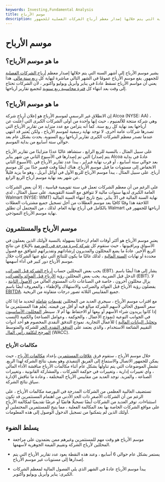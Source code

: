 ```yaml
---
keywords: Investing,Fundamental Analysis
title: موسم الأرباح
description: يشير موسم الأرباح إلى أشهر السنة التي يتم خلالها إصدار معظم أرباح الشركات الفصلية للجمهور.
---
```


# موسم الأرباح
## ما هو موسم الأرباح؟

يشير موسم الأرباح إلى أشهر السنة التي يتم خلالها إصدار معظم [أرباح الشركات الفصلية](/earnings) للجمهور. يقع موسم الأرباح عمومًا في الشهر التالي مباشرة لنهاية كل [ربع سنة مالي](/quarter). هذا يعني أن مواسم الأرباح تسقط عادةً في يناير وأبريل ويوليو وأكتوبر ، لأن الشركات تحتاج إلى وقت بعد انتهاء كل [فترة محاسبية ربع سنوية](/accountingperiod) لتجميع تقارير أرباحها.

## ما هو موسم الأرباح؟

إن الانطلاق غير الرسمي لموسم الأرباح هو إعلان أرباح شركة Alcoa (NYSE: AA) ، وهي شركة منتجة للألمنيوم ، حيث إنها واحدة من أولى الشركات الكبرى التي أعلنت عن أرباحها بعد نهاية كل ربع سنة. كما أنه يتزامن مع عدد متزايد من تقارير الأرباح التي تصدرها شركات عامة أخرى. لا توجد نهاية رسمية لموسم الأرباح ، ولكن يُعتبر قد انتهى عندما تصدر معظم الشركات الكبرى تقارير أرباحها ربع السنوية. يحدث بشكل عام بعد حوالي ستة أسابيع من بداية الموسم.

على سبيل المثال ، بالنسبة للربع الرابع ، ستشاهد غالبًا عددًا متزايدًا من تقارير الأرباح التي تم إصدارها في الأسبوع الثاني من شهر يناير (يتم إصدار Alcoa عادةً في بداية الأسبوع الثاني). بعد حوالي ستة أسابيع ، أو قرب نهاية فبراير ، يبدأ عدد تقارير الأرباح في الانخفاض إلى مستويات ما قبل موسم الأرباح. هناك أيضًا وقت قصير جدًا بين كل موسم أرباح. على سبيل المثال ، يبدأ موسم الأرباح للربع الأول في أوائل أبريل ، وهو ما يزيد قليلاً عن شهر بعد نهاية موسم أرباح الربع الرابع.

على الرغم من أن معظم الشركات تعمل في سنة تقويمية قياسية ، إلا أن بعض الشركات العامة الكبرى لديها سنوات مالية لا تتوافق مع السنة التقويمية. على سبيل المثال ، لدى Walmart (NYSE: WMT) نهاية السنة المالية في 31 يناير. يتيح تاريخ انتهاء السنة المالية اللاحقة هذا وقتًا كافيًا بعد موسم العطلات من أجل تسجيل جميع مشتريات العطلات بالكامل في أرباح نهاية العام. لذلك ، من المحتمل أن تطلق Walmart أرباحها للجمهور في نهاية موسم الأرباح النموذجي.

## موسم الأرباح والمستثمرون

يعتبر موسم الأرباح هو أكثر أوقات العام ازدحامًا بسهولة بالنسبة لأولئك الذين يعملون في الأسواق ويراقبونها ، حيث ستقوم كل [شركة كبيرة مدرجة في البورصة](/publiccompany) بالإبلاغ عن نتائج الربع الأخير. عادةً ما يضع المحللون والمديرون إرشاداتهم وتقديراتهم لتتوافق مع فصول محددة أو نهايات [السنة المالية](/fiscalyear) ، لذلك غالبًا ما يكون للنتائج التي تبلغ عنها الشركات خلال موسم الأرباح دور كبير في أداء أسهمها.

يحب بعض المحللين حساب [أرباح الشركة قبل الضرائب](/ebt) (EBT). يشار إلى هذا أيضًا باسم الدخل قبل الضريبة. يحب بعض المحللين رؤية [الأرباح قبل الفوائد والضرائب](/ebit) (EBIT). لا يزال محللون آخرون ، خاصة في الصناعات ذات المستوى العالي من [الأصول الثابتة](/fixedasset) ، يفضلون رؤية الأرباح قبل الفوائد والضرائب والاستهلاك والإطفاء ، والمعروف أيضًا باسم [EBITDA](/ebitda). جميع المقاييس الثلاثة تصور درجات متفاوتة من الربحية.

مع اقتراب موسم الأرباح ، سيجري العديد من المحللين [تقييمات](/intrinsicvalue) [شاملة](/intrinsicvalue) لتحديد ما إذا كان سعر السوق الحالي لأسهم الشركة مبالغ فيه أو أقل من قيمته. يُعلم هذا المستثمرين ما إذا كانوا يريدون شراء الأسهم أو بيعها أو الاحتفاظ بها أم لا. سينظر [المحللون الأساسيون](/fundamentalanalysis) في الجوانب النوعية (نموذج الأعمال ، والحوكمة ، وعوامل الصناعة) والكمية (النسب [وتحليل البيانات المالية](/financial-statement-analysis) ) للأعمال التجارية. نموذج التدفق النقدي المخصوم هو أحد أدوات التقييم الشائعة الاستخدام ، والذي يعتمد على [التدفق النقدي الحر](/freecashflow) للشركة والمتوسط [المرجح لتكلفة رأس المال](/wacc) (WACC).

### مكالمات الأرباح

خلال موسم الأرباح ، ستقوم فرق [علاقات المستثمرين](/investorrelations) بإعداد [مكالمات الأرباح](/earnings-call) ، حيث يمكن للجمهور الاتصال والاستماع إلى الفريق التنفيذي وهو يصف نتائج الشركة لهذا الربع. تشمل الموضوعات التي يتم تناولها بشكل عام أثناء مكالمات الأرباح مناقشة الأداء المالي ، وأي تغييرات إدارية ، وتغييرات في حوكمة الشركات ، والمشاركة القانونية ، وتغييرات الصناعة ، والمزيد. توجد العديد من مقاييس الأرباح المختلفة ، وعادة ما تناقش الإدارة سياق نتائج الشركة.

تستضيف الغالبية العظمى من الشركات المدرجة في البورصة مكالمات الأرباح ، على الرغم من أن الشركات الأصغر ذات الحد الأدنى من اهتمام المستثمرين قد تكون استثناءات. توفر العديد من الشركات أيضًا تسجيلًا هاتفيًا أو عرضًا تقديميًا لمكالمة الأرباح على مواقع الشركات الخاصة بها بعد المكالمة الفعلية ، مما يتيح للمستثمرين المحتملين أو أولئك الذين لم يتمكنوا من تسجيل الدخول الوصول إلى هذه المعلومات.

## يسلط الضوء

- موسم الأرباح هو وقت مهم للمستثمرين وغيرهم ممن يعتمدون على مراجعة المحللين لأرباح الشركة وتقييم القيمة الجوهرية لأسهمها.

- يستمر بشكل عام حوالي 6 أسابيع ، وعند هذه النقطة يعود عدد تقارير الأرباح التي يتم إصدارها إلى مستويات غير موسم الأرباح.

- يبدأ موسم الأرباح عادةً في الشهر الذي يلي الفصول المالية لمعظم الشركات الكبرى: يناير وأبريل ويوليو وأكتوبر.

